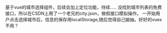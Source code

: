 基于vue的城市选择组件，后续会加上定位功能，待续.....
没找到城市列表的免费接口，所以在CSDN上用了一个老兄的city.json，做假接口模拟操作。
一开始用户点击选择城市后，信息的保存用localStorage,随后觉得自己脑抽，好好的vuex不用？

